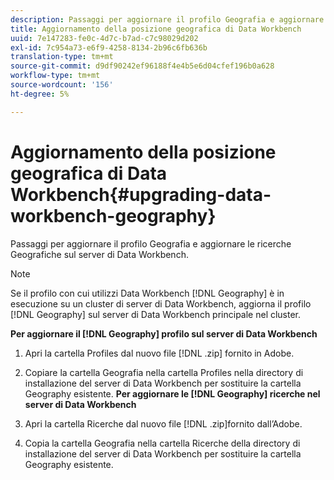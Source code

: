 ```yaml
---
description: Passaggi per aggiornare il profilo Geografia e aggiornare le ricerche Geografiche sul server di Data Workbench.
title: Aggiornamento della posizione geografica di Data Workbench
uuid: 7e147283-fe0c-4d7c-b7ad-c7c98029d202
exl-id: 7c954a73-e6f9-4258-8134-2b96c6fb636b
translation-type: tm+mt
source-git-commit: d9df90242ef96188f4e4b5e6d04cfef196b0a628
workflow-type: tm+mt
source-wordcount: '156'
ht-degree: 5%

---
```


# Aggiornamento della posizione geografica di Data Workbench{#upgrading-data-workbench-geography}

Passaggi per aggiornare il profilo Geografia e aggiornare le ricerche Geografiche sul server di Data Workbench.

>[!NOTE]
>
>Se il profilo con cui utilizzi Data Workbench [!DNL Geography] è in esecuzione su un cluster di server di Data Workbench, aggiorna il profilo [!DNL Geography] sul server di Data Workbench principale nel cluster.

**Per aggiornare il  [!DNL Geography] profilo sul server di Data Workbench**

1. Apri la cartella Profiles dal nuovo file [!DNL .zip] fornito in Adobe.
1. Copiare la cartella Geografia nella cartella Profiles nella directory di installazione del server di Data Workbench per sostituire la cartella Geography esistente.
   **Per aggiornare le  [!DNL Geography] ricerche nel server di Data Workbench**

1. Apri la cartella Ricerche dal nuovo file [!DNL .zip]fornito dall’Adobe.
1. Copia la cartella Geografia nella cartella Ricerche della directory di installazione del server di Data Workbench per sostituire la cartella Geography esistente.
